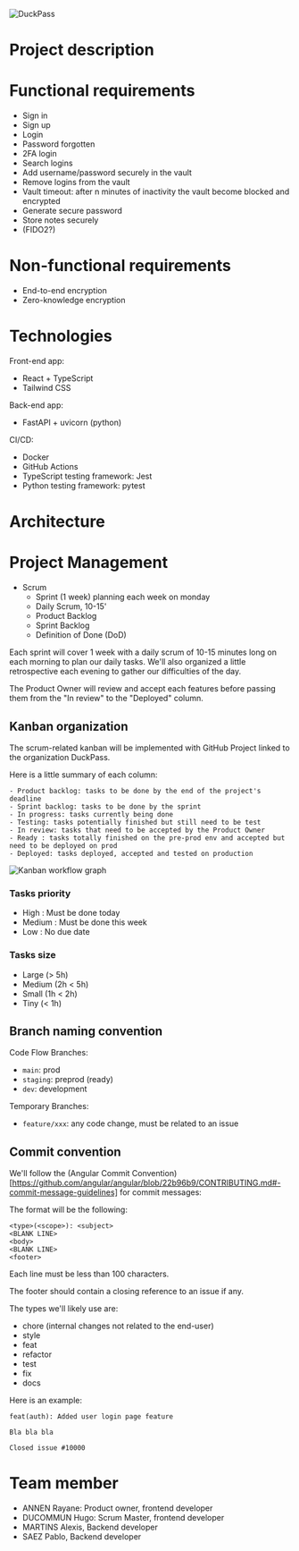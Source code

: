![DuckPass](/img/ducky.png)

# Project description


# Functional requirements

- Sign in
- Sign up
- Login
- Password forgotten
- 2FA login
- Search logins
- Add username/password securely in the vault
- Remove logins from the vault
- Vault timeout: after n minutes of inactivity the vault become blocked and encrypted
- Generate secure password
- Store notes securely
- (FIDO2?)

# Non-functional requirements

- End-to-end encryption
- Zero-knowledge encryption


# Technologies

Front-end app:
- React + TypeScript
- Tailwind CSS

Back-end app:
- FastAPI + uvicorn (python)

CI/CD:
- Docker
- GitHub Actions
- TypeScript testing framework: Jest
- Python testing framework: pytest

# Architecture 

# Project Management

- Scrum
    - Sprint (1 week) planning each week on monday
    - Daily Scrum, 10-15'
    - Product Backlog
    - Sprint Backlog
    - Definition of Done (DoD)

Each sprint will cover 1 week with a daily scrum of 10-15 minutes long on each morning to plan our daily tasks. We'll also organized a little retrospective each evening to gather our difficulties of the day.

The Product Owner will review and accept each features before passing them from the "In review" to the "Deployed" column.

## Kanban organization

The scrum-related kanban will be implemented with GitHub Project linked to the organization DuckPass.

Here is a little summary of each column:

    - Product backlog: tasks to be done by the end of the project's deadline
    - Sprint backlog: tasks to be done by the sprint
    - In progress: tasks currently being done
    - Testing: tasks potentially finished but still need to be test
    - In review: tasks that need to be accepted by the Product Owner
    - Ready : tasks totally finished on the pre-prod env and accepted but need to be deployed on prod
    - Deployed: tasks deployed, accepted and tested on production

![Kanban workflow graph](img/tasks.png)

### Tasks priority
- High : Must be done today
- Medium : Must be done this week
- Low : No due date

### Tasks size
- Large (> 5h)
- Medium (2h < 5h)
- Small (1h < 2h)
- Tiny (< 1h)

## Branch naming convention

Code Flow Branches:
- `main`: prod
- `staging`: preprod (ready)
- `dev`: development

Temporary Branches:
- `feature/xxx`: any code change, must be related to an issue

## Commit convention

We'll follow the (Angular Commit Convention)[https://github.com/angular/angular/blob/22b96b9/CONTRIBUTING.md#-commit-message-guidelines] for commit messages:

The format will be the following:
```
<type>(<scope>): <subject>
<BLANK LINE>
<body>
<BLANK LINE>
<footer>
```

Each line must be less than 100 characters.

The footer should contain a closing reference to an issue if any.

The types we'll likely use are:
- chore (internal changes not related to the end-user)
- style
- feat
- refactor
- test
- fix
- docs

Here is an example:
```
feat(auth): Added user login page feature

Bla bla bla

Closed issue #10000
```

# Team member

- ANNEN Rayane: Product owner, frontend developer
- DUCOMMUN Hugo: Scrum Master, frontend developer
- MARTINS Alexis, Backend developer
- SAEZ Pablo, Backend developer